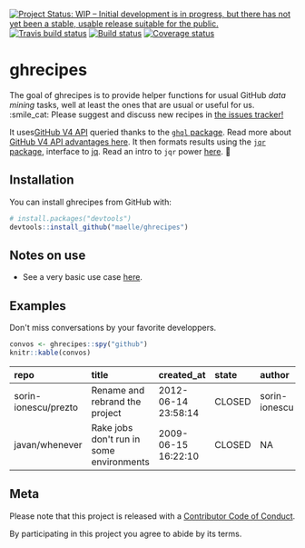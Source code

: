 
<!-- README.md is generated from README.Rmd. Please edit that file -->
[![Project Status: WIP – Initial development is in progress, but there has not yet been a stable, usable release suitable for the public.](http://www.repostatus.org/badges/latest/wip.svg)](http://www.repostatus.org/#wip) [![Travis build status](https://travis-ci.org/maelle/ghrecipes.svg?branch=master)](https://travis-ci.org/maelle/ghrecipes) [![Build status](https://ci.appveyor.com/api/projects/status/8bh3hpjevms1rni0?svg=true)](https://ci.appveyor.com/project/ropensci/ghrecipes) [![Coverage status](https://codecov.io/gh/maelle/ghrecipes/branch/master/graph/badge.svg)](https://codecov.io/github/maelle/ghrecipes?branch=master)

ghrecipes
=========

The goal of ghrecipes is to provide helper functions for usual GitHub *data mining* tasks, well at least the ones that are usual or useful for us. :smile\_cat: Please suggest and discuss new recipes in [the issues tracker!](https://github.com/maelle/ghrecipes/issues)

It uses[GitHub V4 API](https://developer.github.com/v4/) queried thanks to the [`ghql` package](https://github.com/ropensci/ghql). Read more about [GitHub V4 API advantages here](https://developer.github.com/v4/#why-is-github-using-graphql). It then formats results using the [`jqr` package](https://github.com/ropensci/jqr), interface to [jq](https://stedolan.github.io/jq/). Read an intro to `jqr` power [here](http://www.carlboettiger.info/2017/12/11/data-rectangling-with-jq/). :rocket:

Installation
------------

You can install ghrecipes from GitHub with:

``` r
# install.packages("devtools")
devtools::install_github("maelle/ghrecipes")
```

Notes on use
------------

-   See a very basic use case [here](http://www.masalmon.eu/2018/03/04/hrbrpkgs/).

Examples
--------

Don't miss conversations by your favorite developpers.

``` r
convos <- ghrecipes::spy("github")
knitr::kable(convos)
```

| repo                 | title                                    | created\_at         | state  | author        | url                                                                                                                 |  no\_comments|
|:---------------------|:-----------------------------------------|:--------------------|:-------|:--------------|:--------------------------------------------------------------------------------------------------------------------|-------------:|
| sorin-ionescu/prezto | Rename and rebrand the project           | 2012-06-14 23:58:14 | CLOSED | sorin-ionescu | <a href='https://github.com/sorin-ionescu/prezto/issues/197'>https://github.com/sorin-ionescu/prezto/issues/197</a> |           183|
| javan/whenever       | Rake jobs don't run in some environments | 2009-06-15 16:22:10 | CLOSED | NA            | <a href='https://github.com/javan/whenever/issues/10'>https://github.com/javan/whenever/issues/10</a>               |             5|

Meta
----

Please note that this project is released with a [Contributor Code of Conduct](CODE_OF_CONDUCT.md).

By participating in this project you agree to abide by its terms.
